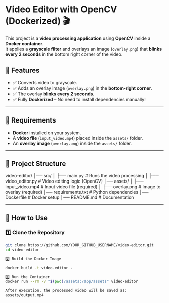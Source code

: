 # Video Editor with OpenCV (Dockerized) 🎬

This project is a **video processing application** using **OpenCV** inside a **Docker container**.  
It applies a **grayscale filter** and overlays an image (`overlay.png`) that **blinks every 2 seconds** in the bottom right corner of the video.

## 🚀 Features
- ✅ Converts video to grayscale.  
- ✅ Adds an overlay image (`overlay.png`) in the **bottom-right corner**.  
- ✅ The overlay **blinks every 2 seconds**.  
- ✅ Fully **Dockerized** – No need to install dependencies manually!  

---

## 📌 Requirements
- **Docker** installed on your system.  
- A **video file** (`input_video.mp4`) placed inside the `assets/` folder.  
- An **overlay image** (`overlay.png`) inside the `assets/` folder.  

---

## 📌 Project Structure
video-editor/
│── src/
│   ├── main.py           # Runs the video processing
│   ├── video_editor.py   # Video editing logic (OpenCV)
│── assets/
│   ├── input_video.mp4   # Input video file (required)
│   ├── overlay.png       # Image to overlay (required)
│── requirements.txt      # Python dependencies
│── Dockerfile            # Docker setup
│── README.md             # Documentation

---

## 📌 How to Use

### 1️⃣ Clone the Repository
```bash
git clone https://github.com/YOUR_GITHUB_USERNAME/video-editor.git
cd video-editor

2️⃣ Build the Docker Image

docker build -t video-editor .

3️⃣ Run the Container
docker run --rm -v "$(pwd)/assets:/app/assets" video-editor

After execution, the processed video will be saved as:
assets/output.mp4

